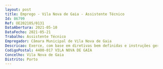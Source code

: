 ```yaml
--- 
layout: post
title: Emprego - Vila Nova de Gaia - Assistente Técnico
Id: 86799
Ref: OE202105/0131
DataAbertura: 2021-05-10
DataFecho: 2021-05-21
Trabalho: Assistente Técnico
Empregador: Câmara Municipal de Vila Nova de Gaia
Descricao: Exerce, com base em diretivas bem definidas e instruções gerais, funções de natureza executiva e de aplicação de métodos e processos, nas áreas de atuação comuns e instrumentais e nos vários domínios de atuação dos órgãos e serviços, requerendo conhecimentos técnicos, teóricos e práticos obtidos através de curso do ensino secundário ou equivalente, na área do desenho, incumbindo lhe, nomeadamente  executar desenhos relativos à área de atividade dos serviços a partir de elementos que lhe são fornecidos e segundo normas técnicas específicas.
CodigoPostal: 4400-017 VILA NOVA DE GAIA
Concelho: Vila Nova de Gaia
Distrito: Porto
--- 
```

